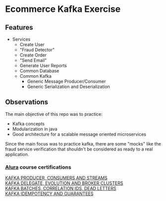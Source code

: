 # Ecommerce Kafka Exercise

## Features
- Services
  - Create User
  - "Fraud Detector"
  - Create Order
  - "Send Email"
  - Generate User Reports
  - Common Database
  - Common Kafka
    - Generic Message Producer/Consumer
    - Generic Serialization and Deserialization


## Observations
The main objective of this repo was to practice:
- Kafka concepts
- Modularization in java
- Good architecture for a scalable message oriented microservices

Since the main focus was to practice kafka, there are some "mocks" 
like the fraud service verification that shouldn't be considered 
as ready to a real application. 

### [Alura](https://www.alura.com.br/) course certifications

[KAFKA PRODUCER, CONSUMERS AND STREAMS](https://cursos.alura.com.br/certificate/daniel-kiesshau/kafka-introducao-a-streams-em-microservicos) <br />
[KAFKA DELEGATE, EVOLUTION AND BROKER CLUSTERS](https://cursos.alura.com.br/certificate/daniel-kiesshau/kafka-cluster-de-microservicos) <br/>
[KAFKA BATCHES, CORRELATION IDS, DEAD LETTERS](https://cursos.alura.com.br/certificate/daniel-kiesshau/kafka-batches-correlation-ids-e-dead-letters) <br/>
[KAFKA IDEMPOTENCY AND GUARANTEES](https://cursos.alura.com.br/certificate/daniel-kiesshau/kafka-idempotencia-e-garantias)

